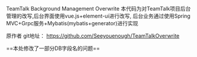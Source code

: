 TeamTalk Background Management Overwrite
本代码为对TeamTalk项目后台管理的改写,后台界面使用vue.js+element-ui进行改写,
后台业务通过使用Spring MVC+Grpc服务+Mybatis(mybatis+generator)进行实现

原作者 git地址：
https://github.com/Seeyouenough/TeamTalkOverwrite

==本处修改了一部分DB字段名的问题==